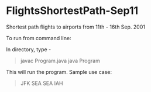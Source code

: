 # FlightsShortestPath-Sep11
Shortest path flights to airports from 11th - 16th Sep. 2001

To run from command line:

In directory, type -
>	javac Program.java
>	java Program

This will run the program.
Sample use case:
>	JFK SEA
>	SEA IAH
